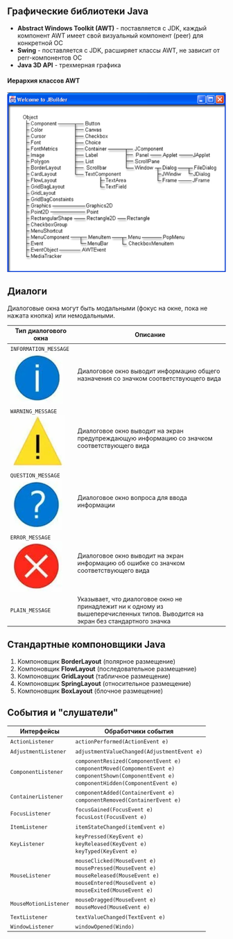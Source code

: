 ## Графические библиотеки Java
- **Abstract Windows Toolkit (AWT)** - поставляется с JDK, каждый компонент AWT имеет свой визуальный компонент (peer) для конкретной ОС
- **Swing** - поставляется с JDK, расширяет классы AWT, не зависит от perr-компонентов ОС
- **Java 3D API** - трехмерная графика
#### Иерархия классов AWT
![Иерархия классов AWT](../Pictures/05_01.%20Иерархия%20классов%20AWT.png)
## Диалоги
Диалоговые окна могут быть модальными (фокус на окне, пока не нажата кнопка) или немодальными.

| Тип диалогового окна                                                                            | Описание                                                                                                                         |
| ----------------------------------------------------------------------------------------------- | -------------------------------------------------------------------------------------------------------------------------------- |
| `INFORMATION_MESSAGE`  <br>![INFORMATION_MESSAGE](../Pictures/05_02.%20INFORMATION_MESSAGE.png) | Диалоговое окно выводит информацию общего назначения со значком соответствующего вида                                            |
| `WARNING_MESSAGE`  <br>![WARNING_MESSAGE](../Pictures/05_03.%20WARNING_MESSAGE.png)             | Диалоговое окно выводит на экран предупреждающую информацию со значком соответствующего вида                                     |
| `QUESTION_MESSAGE`  <br>![QUESTION_MESSAGE](../Pictures/05_04.%20QUESION_MESSAGE.png)           | Диалоговое окно вопроса для ввода информации                                                                                     |
| `ERROR_MESSAGE`  <br>![ERROR_MESSAGE](../Pictures/05_05.%20ERROR_MESSAGE.png)                   | Диалоговое окно выводит на экран информацию об ошибке со значком соответствующего вида                                           |
| `PLAIN_MESSAGE`                                                                                 | Указывает, что диалоговое окно не принадлежит ни к одному из вышеперечисленных типов. Выводится на экран без стандартного значка |
## Стандартные компоновщики Java
1. Компоновщик **BorderLayout** (полярное размещение)
2. Компоновщик **FlowLayout** (последовательное размещение)
3. Компоновщик **GridLayout** (табличное размещение)
4. Компоновщик **SpringLayout** (относительное размещение)
5. Компоновщик **BoxLayout** (блочное размещение)
## События и "слушатели"
| Интерфейсы            | Обработчики события                                                                                                                                                  |
| --------------------- | -------------------------------------------------------------------------------------------------------------------------------------------------------------------- |
| `ActionListener`      | `actionPerformed(ActionEvent e)`                                                                                                                                     |
| `AdjustmentListener`  | `adjustmentValueChanged(AdjustmentEvent e)`                                                                                                                          |
| `ComponentListener`   | `componentResized(ComponentEvent e)`<br>`componentMoved(CompomentEvent e)`  <br>`componentShown(ComponentEvent e)`  <br>`componentHidden(ComponentEvent e)`          |
| `ContainerListener`   | `componentAdded(ContainerEvent e)`  <br>`componentRemoved(ContainerEvent e)`                                                                                         |
| `FocusListener`       | `focusGained(FocusEvent e)`  <br>`focusLost(FocusEvent e)`                                                                                                           |
| `ItemListener`        | `itemStateChanged(itemEvent e)`                                                                                                                                      |
| `KeyListener`         | `keyPressed(KeyEvent e)`  <br>`keyReleased(KeyEvent e)`  <br>`keyTyped(KeyEvent e)`                                                                                  |
| `MouseListener`       | `mouseClicked(MouseEvent e)`  <br>`mousePressed(MouseEvent e)`  <br>`mouseReleased(MouseEvent e)`  <br>`mouseEntered(MouseEvent e)`  <br>`mouseExited(MouseEvent e)` |
| `MouseMotionListener` | `mouseDragged(MouseEvent e)`  <br>`mouseMoved(MouseEvent e)`                                                                                                         |
| `TextListener`        | `textValueChanged(TextEvent e)`                                                                                                                                      |
| `WindowListener`      | `windowOpened(Windo)`                                                                                                                                                |

